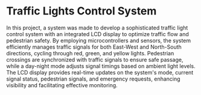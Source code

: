 # Traffic Lights Control System 

In this project, a system was made to develop a sophisticated traffic light control system with an integrated LCD display to optimize traffic flow and pedestrian safety. By employing microcontrollers and sensors, the system efficiently manages traffic signals for both East-West and North-South directions, cycling through red, green, and yellow lights. Pedestrian crossings are synchronized with traffic signals to ensure safe passage, while a day-night mode adjusts signal timings based on ambient light levels. The LCD display provides real-time updates on the system's mode, current signal status, pedestrian signals, and emergency requests, enhancing visibility and facilitating effective monitoring.
